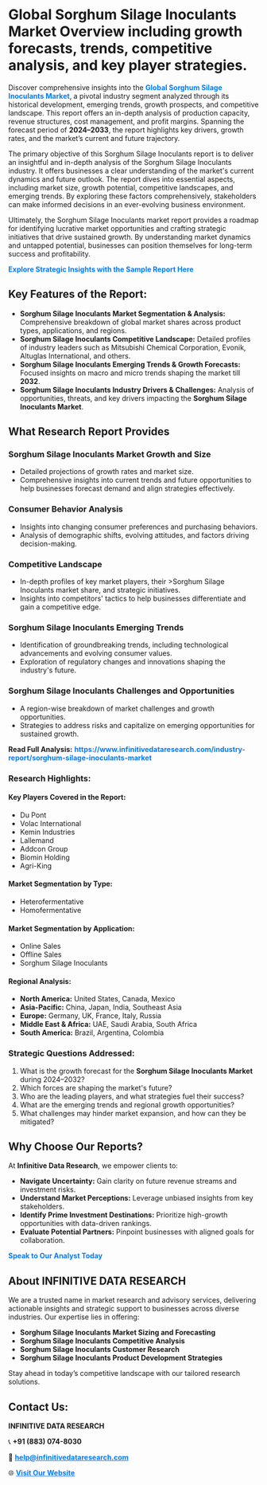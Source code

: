 <h1>Global Sorghum Silage Inoculants Market Overview including growth forecasts, trends, competitive analysis, and key player strategies.</h1>
<p>
Discover comprehensive insights into the 
<a href="https://www.infinitivedataresearch.com/industry-report/sorghum-silage-inoculants-market" rel="dofollow" style="color: #007BFF; text-decoration: none;"><strong>Global Sorghum Silage Inoculants Market</strong></a>, a pivotal industry segment analyzed through its historical development, emerging trends, growth prospects, and competitive landscape. This report offers an in-depth analysis of production capacity, revenue structures, cost management, and profit margins. Spanning the forecast period of <strong>2024–2033</strong>, the report highlights key drivers, growth rates, and the market’s current and future trajectory.
</p>
<p>
The primary objective of this Sorghum Silage Inoculants report is to deliver an insightful and in-depth analysis of the Sorghum Silage Inoculants industry. It offers businesses a clear understanding of the market's current dynamics and future outlook. The report dives into essential aspects, including market size, growth potential, competitive landscapes, and emerging trends. By exploring these factors comprehensively, stakeholders can make informed decisions in an ever-evolving business environment.
</p>
<p>
Ultimately, the Sorghum Silage Inoculants market report provides a roadmap for identifying lucrative market opportunities and crafting strategic initiatives that drive sustained growth. By understanding market dynamics and untapped potential, businesses can position themselves for long-term success and profitability.
</p>
<p>
<a href="https://www.infinitivedataresearch.com/request-sample/reportId=103033" style="color: #007BFF; text-decoration: none;"><strong>Explore Strategic Insights with the Sample Report Here</strong></a>
</p>

<h2>Key Features of the Report:</h2>
<ul>
<li><strong>Sorghum Silage Inoculants Market Segmentation & Analysis:</strong> Comprehensive breakdown of global market shares across product types, applications, and regions.</li>
<li><strong>Sorghum Silage Inoculants Competitive Landscape:</strong> Detailed profiles of industry leaders such as Mitsubishi Chemical Corporation, Evonik, Altuglas International, and others.</li>
<li><strong>Sorghum Silage Inoculants Emerging Trends & Growth Forecasts:</strong> Focused insights on macro and micro trends shaping the market till <strong>2032</strong>.</li>
<li><strong>Sorghum Silage Inoculants Industry Drivers & Challenges:</strong> Analysis of opportunities, threats, and key drivers impacting the <strong>Sorghum Silage Inoculants Market</strong>.</li>
</ul>

<h2>What Research Report Provides</h2>
<h3>Sorghum Silage Inoculants Market Growth and Size</h3>
<ul>
<li>Detailed projections of growth rates and market size.</li>
<li>Comprehensive insights into current trends and future opportunities to help businesses forecast demand and align strategies effectively.</li>
</ul>

<h3>Consumer Behavior Analysis</h3>
<ul>
<li>Insights into changing consumer preferences and purchasing behaviors.</li>
<li>Analysis of demographic shifts, evolving attitudes, and factors driving decision-making.</li>
</ul>

<h3>Competitive Landscape</h3>
<ul>
<li>In-depth profiles of key market players, their >Sorghum Silage Inoculants market share, and strategic initiatives.</li>
<li>Insights into competitors' tactics to help businesses differentiate and gain a competitive edge.</li>
</ul>

<h3>Sorghum Silage Inoculants Emerging Trends</h3>
<ul>
<li>Identification of groundbreaking trends, including technological advancements and evolving consumer values.</li>
<li>Exploration of regulatory changes and innovations shaping the industry's future.</li>
</ul>

<h3>Sorghum Silage Inoculants Challenges and Opportunities</h3>
<ul>
<li>A region-wise breakdown of market challenges and growth opportunities.</li>
<li>Strategies to address risks and capitalize on emerging opportunities for sustained growth.</li>
</ul>
<p><strong>Read Full Analysis:</strong> <a href="https://www.infinitivedataresearch.com/industry-report/sorghum-silage-inoculants-market" rel="dofollow" style="color: #007BFF; text-decoration: none;"><strong>https://www.infinitivedataresearch.com/industry-report/sorghum-silage-inoculants-market</strong></a></p>
<h3>Research Highlights:</h3>
<h4>Key Players Covered in the Report:</h4>
<ul><li>Du Pont</li><li>Volac International</li><li>Kemin Industries</li><li>Lallemand</li><li>Addcon Group</li><li>Biomin Holding</li><li>Agri-King</li></ul>
<h4>Market Segmentation by Type:</h4>
<ul><li>Heterofermentative</li><li>Homofermentative</li></ul>
<h4>Market Segmentation by Application:</h4>
<ul><li>Online Sales</li><li>Offline Sales</li><li>Sorghum Silage Inoculants</li></ul>

<h4>Regional Analysis:</h4>
<ul>
<li><strong>North America:</strong> United States, Canada, Mexico</li>
<li><strong>Asia-Pacific:</strong> China, Japan, India, Southeast Asia</li>
<li><strong>Europe:</strong> Germany, UK, France, Italy, Russia</li>
<li><strong>Middle East & Africa:</strong> UAE, Saudi Arabia, South Africa</li>
<li><strong>South America:</strong> Brazil, Argentina, Colombia</li>
</ul>

<h3>Strategic Questions Addressed:</h3>
<ol>
<li>What is the growth forecast for the <strong>Sorghum Silage Inoculants Market</strong> during 2024–2032?</li>
<li>Which forces are shaping the market's future?</li>
<li>Who are the leading players, and what strategies fuel their success?</li>
<li>What are the emerging trends and regional growth opportunities?</li>
<li>What challenges may hinder market expansion, and how can they be mitigated?</li>
</ol>

<h2>Why Choose Our Reports?</h2>
<p>At <strong>Infinitive Data Research</strong>, we empower clients to:</p>
<ul>
<li><strong>Navigate Uncertainty:</strong> Gain clarity on future revenue streams and investment risks.</li>
<li><strong>Understand Market Perceptions:</strong> Leverage unbiased insights from key stakeholders.</li>
<li><strong>Identify Prime Investment Destinations:</strong> Prioritize high-growth opportunities with data-driven rankings.</li>
<li><strong>Evaluate Potential Partners:</strong> Pinpoint businesses with aligned goals for collaboration.</li>
</ul>
<p><a href="https://www.infinitivedataresearch.com/industry-report/sorghum-silage-inoculants-market" rel="dofollow" style="color: #007BFF; text-decoration: none;"><strong>Speak to Our Analyst Today</strong></a></p>

<h2>About INFINITIVE DATA RESEARCH</h2>
<p>We are a trusted name in market research and advisory services, delivering actionable insights and strategic support to businesses across diverse industries. Our expertise lies in offering:</p>
<ul>
<li><strong>Sorghum Silage Inoculants Market Sizing and Forecasting</strong></li>
<li><strong>Sorghum Silage Inoculants Competitive Analysis</strong></li>
<li><strong>Sorghum Silage Inoculants Customer Research</strong></li>
<li><strong>Sorghum Silage Inoculants Product Development Strategies</strong></li>
</ul>
<p>Stay ahead in today’s competitive landscape with our tailored research solutions.</p>

<h2>Contact Us:</h2>
<p><strong>INFINITIVE DATA RESEARCH</strong></p>
<p>📞 <strong>+91 (883) 074-8030</strong></p>
<p>📧 <strong><a href="mailto:help@infinitivedataresearch.com" style="color: #007BFF;">help@infinitivedataresearch.com</a></strong></p>
<p>🌐 <strong><a href="https://www.infinitivedataresearch.com" rel="dofollow" style="color: #007BFF;">Visit Our Website</a></strong></p>